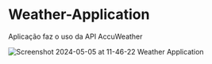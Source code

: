 # Weather-Application
Aplicação faz o uso da API AccuWeather



![Screenshot 2024-05-05 at 11-46-22 Weather Application](https://github.com/MatheusZamo/Weather-Application/assets/78445566/be85c412-3654-450b-bd11-e37e7e5dca41)
